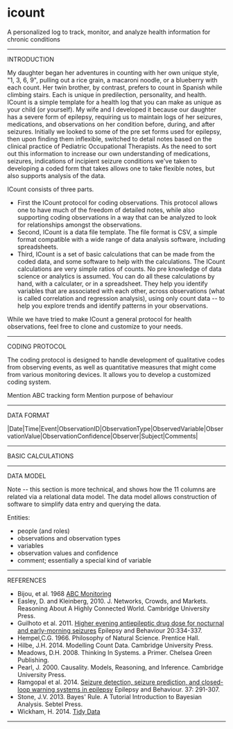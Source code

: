 # icount
A personalized log to track, monitor, and analyze health information for chronic conditions 

________________


INTRODUCTION


My daughter began her adventures in counting with her own unique style, "1, 3, 6, 9", pulling out a rice grain, a macaroni noodle, or a blueberry with each count. Her twin brother, by contrast, prefers to count in Spanish while climbing stairs. Each is unique in predilection, personality, and health.  ICount is a simple template for a health log that you can make as unique as your child (or yourself). My wife and I developed it because our daughter has a severe form of epilepsy, requiring us to maintain logs of her seizures, medications, and observations on her condition before, during, and after seizures. Initially we looked to some of the pre set forms used for epilepsy, then upon finding them inflexible, switched to detail notes based on the clinical practice of Pediatric Occupational Therapists. As the need to sort out this information to increase our own understanding of medications, seizures, indications of incipient seizure conditions we've taken to developing a coded form that takes allows one to take flexible notes, but also supports analysis of the data.

ICount consists of three parts. 
- First the ICount protocol for coding observations. This protocol allows one to have much of the freedom of detailed notes, while also supporting coding observations in a way that can be analyzed to look for relationships amongst the observations.
- Second, ICount is a data file template. The file format is CSV, a simple format compatible with a wide range of data analysis software, including spreadsheets. 
- Third, ICount is a set of basic calculations that can be made from the coded data, and some software to help with the calculations. The ICount calculations are very simple ratios of counts. No pre knowledge of data science or analytics is assumed. You can do all these calculations by hand, with a calculater, or in a spreadsheet. They help you identify variables that are associated with each other, across observations (what is called correlation and regression analysis), using only count data -- to help you explore trends and identify patterns in your observations. 

While we have tried to make ICount a general protocol for health observations, feel free to clone and customize to your needs.
_________________

CODING PROTOCOL

The coding protocol is designed to handle development of qualitative codes from observing events, as well as quantitative measures that might come from various monitoring devices. It allows you to develop a customized coding system.


Mention ABC tracking form
Mention purpose of behaviour

_________________

DATA FORMAT

|Date|Time|Event|ObservationID|ObservationType|ObservedVariable|ObservationValue|ObservationConfidence|Observer|Subject|Comments|


_________________

BASIC CALCULATIONS


_________________

DATA MODEL

Note -- this section is more technical, and shows how the 11 columns are related via a relational data model. The data model allows construction of software to simplify data entry and querying the data.

Entities:
- people (and roles)
- observations and observation types
- variables
- observation values and confidence
- comment; essentially a special kind of variable

_________________

REFERENCES

- Bijou, et al. 1968 [ABC Monitoring](http://www.ncbi.nlm.nih.gov/pmc/articles/PMC1310995/pdf/jaba00084-0079.pdf)
- Easley, D. and Kleinberg, 2010. J. Networks, Crowds, and Markets. Reasoning About A Highly Connected World. Cambridge University Press.
- Guilhoto et al. 2011. [Higher evening antiepileptic drug dose for nocturnal and early-morning seizures](http://www.sciencedirect.com/science/article/pii/S1525505010007365) Epilepsy and Behaviour 20:334-337.
- Hempel,C.G. 1966. Philosophy of Natural Science. Prentice Hall.
- Hilbe, J.H. 2014. Modelling Count Data. Cambridge University Press.
- Meadows, D.H. 2008. Thinking In Systems. a Primer. Chelsea Green Publishing.
- Pearl, J. 2000. Causality. Models, Reasoning, and Inference. Cambridge University Press.
- Ramgopal et al. 2014. [Seizure detection, seizure prediction, and closed-loop warning systems in epilepsy](http://www.sciencedirect.com/science/article/pii/S1525505014002297) Epilepsy and Behaviour. 37: 291-307.
- Stone, J.V. 2013. Bayes' Rule. A Tutorial Introduction to Bayesian Analysis. Sebtel Press.
- Wickham, H. 2014. [Tidy Data](http://www.jstatsoft.org/v59/i10/paper)

_________________

